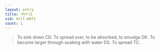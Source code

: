 ```yaml
---
layout: entry
title: འདལ་√1
vid: Hill:0871
count: 1
---
```

> To sink down CD\. To spread over, to be absorbed, to smudge DK\. To become larger through soaking with water DS\. To spread TC\.


